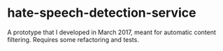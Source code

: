 # hate-speech-detection-service
A prototype that I developed in March 2017, meant for automatic content filtering. Requires some refactoring and tests.
